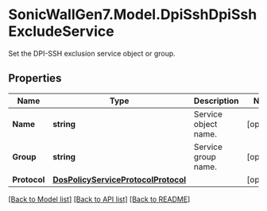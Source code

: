 # SonicWallGen7.Model.DpiSshDpiSshExcludeService
Set the DPI-SSH exclusion service object or group.

## Properties

Name | Type | Description | Notes
------------ | ------------- | ------------- | -------------
**Name** | **string** | Service object name. | [optional] 
**Group** | **string** | Service group name. | [optional] 
**Protocol** | [**DosPolicyServiceProtocolProtocol**](DosPolicyServiceProtocolProtocol.md) |  | [optional] 

[[Back to Model list]](../README.md#documentation-for-models) [[Back to API list]](../README.md#documentation-for-api-endpoints) [[Back to README]](../README.md)

